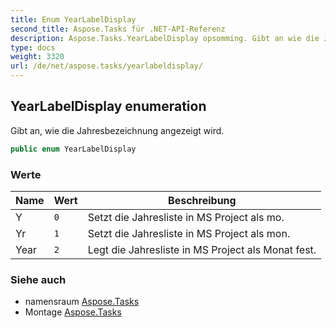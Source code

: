 ```yaml
---
title: Enum YearLabelDisplay
second_title: Aspose.Tasks für .NET-API-Referenz
description: Aspose.Tasks.YearLabelDisplay opsomming. Gibt an wie die Jahresbezeichnung angezeigt wird.
type: docs
weight: 3320
url: /de/net/aspose.tasks/yearlabeldisplay/
---
```

## YearLabelDisplay enumeration

Gibt an, wie die Jahresbezeichnung angezeigt wird.

```csharp
public enum YearLabelDisplay
```

### Werte

| Name | Wert | Beschreibung |
| --- | --- | --- |
| Y | `0` | Setzt die Jahresliste in MS Project als mo. |
| Yr | `1` | Setzt die Jahresliste in MS Project als mon. |
| Year | `2` | Legt die Jahresliste in MS Project als Monat fest. |

### Siehe auch

* namensraum [Aspose.Tasks](../../aspose.tasks/)
* Montage [Aspose.Tasks](../../)


